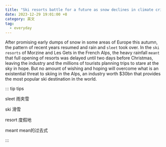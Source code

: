 ```yaml
---
title: "Ski resorts battle for a future as snow declines in climate crisis"
date: 2023-12-29 19:01:00 +8
category: 英文
tag:
  - everyday
---
```


After promising early dumps of snow in some areas of Europe this autumn, the pattern of recent years resumed and rain and `sleet` took over. In the `ski` `resorts` of Morzine and Les Gets in the French Alps, the heavy rainfall `meant` that full opening of resorts was delayed until two days before Christmas, leaving the industry and the millions of tourists planning trips to stare at the sky in hope. But no amount of wishing and hoping will overcome what is an existential threat to skiing in the Alps, an industry worth $30bn that provides the most popular ski destination in the world.

::: tip tips

sleet 雨夹雪

ski 滑雪

resort 度假地

meant mean的过去式

:::
